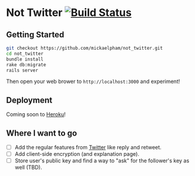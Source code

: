 # Not Twitter [![Build Status](https://travis-ci.org/mickaelpham/not_twitter.svg)](https://travis-ci.org/mickaelpham/not_twitter)

## Getting Started

```sh
git checkout https://github.com/mickaelpham/not_twitter.git
cd not_twitter
bundle install
rake db:migrate
rails server
```

Then open your web brower to `http://localhost:3000` and experiment!

## Deployment

Coming soon to [Heroku](https://heroku.com)!

## Where I want to go

  - [ ] Add the regular features from [Twitter](https://twitter.com) like reply and retweet.
  - [ ] Add client-side encryption (and explanation page).
  - [ ] Store user's public key and find a way to "ask" for the follower's key as well (TBD).
